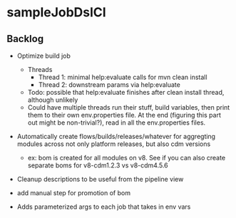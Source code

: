 # sampleJobDslCI

## Backlog

* Optimize build job
    * Threads
        * Thread 1: minimal help:evaluate calls for mvn clean install
        * Thread 2: downstream params via help:evaluate
    * Todo: possible that help:evaluate finishes after clean install thread, although unlikely
    * Could have multiple threads run their stuff, build variables, then print them to their own
    env.properties file.  At the end (figuring this part out might be non-trivial?), read in all the
       env.properties files.

* Automatically create flows/builds/releases/whatever for aggregting modules across not only
platform releases, but also cdm versions
    * ex: bom is created for all modules on v8.  See if you can also create separate boms for
    v8-cdm1.2.3 vs v8-cdm4.5.6
* Cleanup descriptions to be useful from the pipeline view
* add manual step for promotion of bom
* Adds parameterized args to each job that takes in env vars